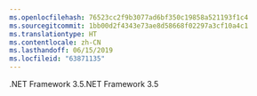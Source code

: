 ```yaml
---
ms.openlocfilehash: 76523cc2f9b3077ad6bf350c19858a521193f1c4
ms.sourcegitcommit: 1bb00d2f4343e73ae8d58668f02297a3cf10a4c1
ms.translationtype: HT
ms.contentlocale: zh-CN
ms.lasthandoff: 06/15/2019
ms.locfileid: "63871135"
---
```

<span data-ttu-id="f67eb-101">.NET Framework 3.5</span><span class="sxs-lookup"><span data-stu-id="f67eb-101">.NET Framework 3.5</span></span>